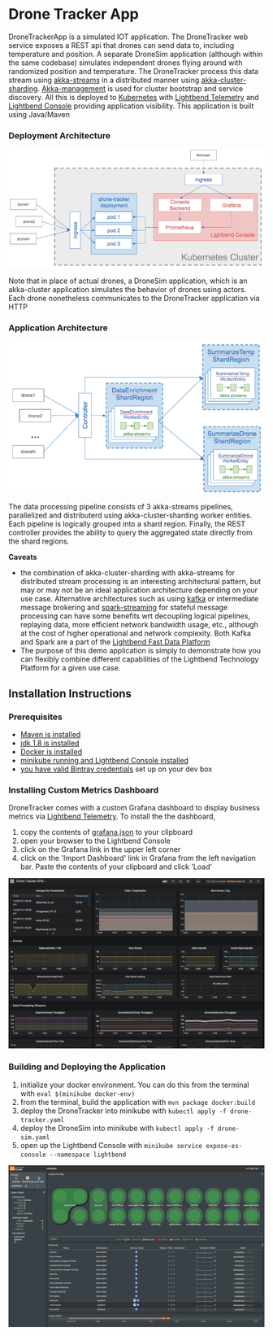 # Drone Tracker App

DroneTrackerApp is a simulated IOT application.  The DroneTracker web service exposes a REST api that drones can send
data to, including temperature and position.  A separate DroneSim application (although within the same codebase)
simulates independent drones flying around with randomized position and temperature.  The DroneTracker process this
data stream using [akka-streams](https://doc.akka.io/docs/akka/current/stream/) in a distributed manner using
[akka-cluster-sharding](https://doc.akka.io/docs/akka/2.5/cluster-sharding.html).
[Akka-management](https://developer.lightbend.com/docs/akka-management/current/index.html) is used for cluster bootstrap
and service discovery.  All this is deployed to [Kubernetes](https://kubernetes.io/) with
[Lightbend Telemetry](https://developer.lightbend.com/docs/telemetry/current/home.html) and
[Lightbend Console](https://developer.lightbend.com/docs/console/current/index.html) providing application visibility.
This application is built using Java/Maven

### Deployment Architecture 
![deployment architecture](./images/deploy_arch.png)

Note that in place of actual drones, a DroneSim application, which is an akka-cluster application simulates the
behavior of drones using actors.  Each drone nonetheless communicates to the DroneTracker application via HTTP

### Application Architecture
![deployment architecture](./images/app_arch.png)

The data processing pipeline consists of 3 akka-streams pipelines, parallelized and distributerd using 
akka-cluster-sharding worker entities.  Each pipeline is logically grouped into a shard region.  Finally, the REST
controller provides the ability to query the aggregated state directly from the shard regions.

**Caveats**
- the combination of akka-cluster-sharding with akka-streams for distributed stream processing is an interesting
  architectural pattern, but may or may not be an ideal application architecture depending on your use case.
  Alternative architectures such as using [kafka](https://kafka.apache.org/) or intermediate message brokering and 
  [spark-streaming](https://spark.apache.org/streaming/) for stateful message processing can have some benefits wrt
  decoupling logical pipelines, replaying data, more efficient network bandwidth usage, etc., although at the cost of
  higher operational and network complexity.  Both Kafka and Spark are a part of the
  [Lightbend Fast Data Platform](https://www.lightbend.com/products/fast-data-platform)
- The purpose of this demo application is simply to demonstrate how you can flexibly combine different capabilities of
  the Lightbend Technology Platform for a given use case.

## Installation Instructions

### Prerequisites
- [Maven is installed](https://maven.apache.org/)
- [jdk 1.8 is installed](https://jdk.java.net/8/)
- [Docker is installed](https://www.docker.com/community-edition)
- [minikube running and Lightbend Console installed](https://developer.lightbend.com/docs/console/current/installation/index.html)
- [you have valid Bintray credentials](https://developer.lightbend.com/docs/lightbend-platform/introduction/getting-started/subscription-and-credentials.html)
set up on your dev box

### Installing Custom Metrics Dashboard

DroneTracker comes with a custom Grafana dashboard to display business metrics via
[Lightbend Telemetry](https://developer.lightbend.com/docs/telemetry/current/home.html). To install the the dashboard, 

1. copy the contents of [grafana.json](./grafana.json) to your clipboard
1. open your browser to the Lightbend Console
1. click on the Grafana link in the upper left corner
1. click on the 'Import Dashboard' link in Grafana from the left navigation bar.  Paste the contents of your clipboard 
and click 'Load'

![Shopping Cart App Dashboard](./images/dashboard.png)

### Building and Deploying the Application

1. initialize your docker environment.  You can do this from the terminal with `eval $(minikube docker-env)`
1. from the terminal, build the application with `mvn package docker:build`
1. deploy the DroneTracker into minikube with `kubectl apply -f drone-tracker.yaml`
1. deploy the DroneSim into minikube with `kubectl apply -f drone-sim.yaml`
1. open up the Lightbend Console with `minikube service expose-es-console --namespace lightbend`

![shoppingcartapp deployed](./images/console.png)
